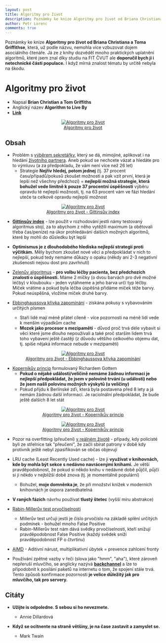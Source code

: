 ```yaml
---
layout: post
title: Algoritmy pro život
description: Poznámky ke knize Algoritmy pro život od Briana Christiana a Toma Griffithse
author: Petr Lorenc
comments: true
---
```


Poznámky ke knize **Algoritmy pro život od Briana Christiana a Toma Griffithse**, která, už podle názvu, nemohla více vzbuzovat dojem asociálního čtenáře. Já ze z knihy dozvěděl mnoho praktických uplatnění algoritmů, které jsem znal díky studiu na FIT ČVUT ale **doporučil bych ji i netechnické části populace.** I když mírná znalost tématu by určitě nebyla na škodu.

# Algoritmy pro život

  * Napsal **Brian Christian a Tom Griffiths**
  * Anglický název **Algorithm to Live By**
  * <a href="https://www.databazeknih.cz/knihy/algoritmy-pro-zivot-354348">**Link**</a>

<figure class="image" align="middle">
  <a href="{{ site.baseurl }}/images/Books/algprozivot.png" data-title="Algoritmy pro život" data-lightbox="roadtrip">
    <img src="{{ site.baseurl }}/images/Books/algprozivot.png" alt="Algoritmy pro život" title="Algoritmy pro život"/>
    <figcaption>Algoritmy pro život</figcaption>
  </a>
</figure>

## Obsah

  * Problém s <a href="https://en.wikipedia.org/wiki/Secretary_problem">výběrem sekretářky</a>, který se dá, mimojiné, aplikovat i na hledání <a href="https://plus.maths.org/content/mathematical-dating">životního partnera</a>. Aneb pokud se nechcete vázat a hledáte pro to výmluvu (a za předpokladu, že vám neni více než 26 let)
    * Strategie **Nejřív hledej, potom jednej** (tj. 37 procent času/případů/pokusů zkoušet možnosti a pak vzít první, která je lepší než všechny předchozí) = **nejlepší možná strategie, která bohužel vede limitně k pouze 37 procentní úspěšnosti** výběru opravdu té nejlepší možnosti, tj. na 63 procent vám ve fázi hledání uteče ta celkově opravdu nejlepší možnost

<figure class="image" align="middle">
  <a href="{{ site.baseurl }}/images/Books/algprozivot2.png" data-title="Algoritmy pro život" data-lightbox="roadtrip">
    <img src="{{ site.baseurl }}/images/Books/algprozivot2.png" alt="Algoritmy pro život" title="Algoritmy pro život - Gittinsův index"/>
    <figcaption>Algoritmy pro život - Gittinsův index</figcaption>
  </a>
</figure>

  * <a href="https://en.wikipedia.org/wiki/Gittins_index">**Gittinsův index**</a> - lze použít v rozhodování jestli námy testovaný algoritmus stojí, za to abychom z něho vytěžili maximum (a obětovali třeba čas/peníze) na úkor prohledávání dalších možných algoritmů, které by mohli do důsledku být lepší

  * **Optimismus je z dlouhodobého hlediska nejlepší strategií proti výčitkám.** Měly bychom zkoušet nové věci a předpokládat v nich to nejlepší, pokud tedy nemáme důkazy o opaku (někdy ani 2-3 negativní zkušenosti nejsou dost pro zavrhnutí)

  * <a href="https://en.wikipedia.org/wiki/Zelen%27s_design">Zelenův algoritmus</a> - **pro volbu léčby pacienta, bez předchozích znalostí o úspěšnosti.** Máme 2 míčky (o dvou barvách pro dvě možné léčby) v kloubouku - jeden vytáhneme a jeho barva určí typ léčby. Míček vrátíme a pokud byla léčba úspěšná přidáme míček téže barvy. Pokud neúspěšná, vložíme míček druhé barvy.


  * <a href="https://en.wikipedia.org/wiki/Forgetting_curve">Ebbinghaussova křivka zapomínání</a> - získána pokusy s vybavováním určitých písmen
    * Staří lidé mají méně přátel cíleně - více pozornosti na méně lidí vede k menším výpadkům cache
    * **Mozek jako procesor s mezipamětí** - důvod proč trvá déle vybavit si věci které jsme dlouho nepoužívali a také proč starším lidem trvá toho vybavení ještě častěji (z důvodu většího celkového objemu dat, tj. spíše nějaká informace nebude v mezipaměti)

<figure class="image" align="middle">
  <a href="{{ site.baseurl }}/images/Books/algprozivot3.png" data-title="Algoritmy pro život" data-lightbox="roadtrip">
    <img src="{{ site.baseurl }}/images/Books/algprozivot3.png" alt="Algoritmy pro život" title="Algoritmy pro život - Ebbinghaussova křivka zapomínání"/>
    <figcaption>Algoritmy pro život - Ebbinghaussova křivka zapomínání</figcaption>
  </a>
</figure>


  * <a href="https://en.wikipedia.org/wiki/J._Richard_Gott#Copernicus_method_and_Doomsday_theory">Koperníkův princip</a> formulovaný Richardem Gottem
    * **Pokud o nějaké události/veličině nemáme žádnou informaci je nejlepší předpokládat, že jsem v polovině trvání (u události) nebo že jsem našli polovinu možných výskytů (u veličiny)**
    * Pokud přijdu k Berlínské zďi, která byla postavena před 8 lety a já nemám žádnou další informaci. Je raciolnální předpokládat, že bude ještě dalších 8 let stát
<figure class="image" align="middle">
  <a href="{{ site.baseurl }}/images/Books/algprozivot4_1.jpeg" data-title="Algoritmy pro život" data-lightbox="roadtrip">
    <img src="{{ site.baseurl }}/images/Books/algprozivot4_1.jpeg" alt="Algoritmy pro život" title="Algoritmy pro život - Koperníkův princip"/>
    <figcaption>Algoritmy pro život - Koperníkův princip</figcaption>
  </a>
</figure>

<figure class="image" align="middle">
  <a href="{{ site.baseurl }}/images/Books/algprozivot4_2.png" data-title="Algoritmy pro život" data-lightbox="roadtrip">
    <img src="{{ site.baseurl }}/images/Books/algprozivot4_2.png" alt="Algoritmy pro život" title="Algoritmy pro život - Koperníkův princip"/>
    <figcaption>Algoritmy pro život - Koperníkův princip</figcaption>
  </a>
</figure>



  * Pozor na overfitting (přeučení) <a href="https://www.quora.com/What-are-some-examples-in-everyday-life-analogous-to-overfitting-in-machine-learning">v reálném životě</a> - případy, kdy policisté byli ze střelnice tak "přeučeni", že začli sbírat patrony v době kdy protivník ještě nebyl zpasifikován se občas objevují

  * LRU cache (Least Recently Used cache) - lze ji **využívat v knihovnách, kde by mohla být sekce s nedávno navrácenými knihami.** Je větší pravděpodobnost, že pokud si někdo knihu v nedávné době půjčil, půjčí si ji někdo v nejbližší době znova (tj. je momentálně populární)
    * Bohužel, **moje domněnka je**, že při množství knížek v moderních knihovnách je úspora zanedbatelná

  * **V raných fázích** návrhu používat **tlustý štetec** (vyšší míru abstrakce)


  * <a href="https://en.wikipedia.org/wiki/Miller%E2%80%93Rabin_primality_test">Rabin-Millerův test prvočíselnosti</a> 
    * Millerův test určuji jestli je číslo prvočíslo na základě splění určitých podmínek - bohužel mnoho False Positive
    * Rabin-Millerův test nám dává svědky prvočíselnosti, kteří snížují pravděpodobnost False Positive (každý svědek sníží pravděpodobnost FP o čtvrtinu)

  * <a href="https://en.wikipedia.org/wiki/Additive_increase/multiplicative_decrease">AIMD</a> - Aditivní nárust, multiplikativní úbytek = prevence zahlcení fronty

  * Používání zpětné vazby v řeči (slova jako "hmm", "aha"), které zároveň nepřeruší mluvčího, se anglicky nazývá <a href="https://en.wikipedia.org/wiki/Backchannel_(linguistics)">**backchannel**</a> a lze to připodobnit k posilání paketů na internetu o tom, že spojení stále trvá. Tento způsob konfirmace pozornosti **je velice důležitý jak pro mluvčího, tak pro servery.**

## Citáty 

  * **Užijte is odpoledne. S sebou si ho nevezmete.**
    * Annie Dillardová

  * **Když se ocitnente na straně většiny, je na čase zastavit a zamyslet se.**
    * Mark Twain
